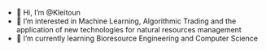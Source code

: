 - 👋 Hi, I’m @Kleitoun
- 👀 I’m interested in Machine Learning, Algorithmic Trading and the application of new technologies for natural resources management
- 🌱 I’m currently learning Bioresource Engineering and Computer Science

<!---
Kleitoun/Kleitoun is a ✨ special ✨ repository because its `README.md` (this file) appears on your GitHub profile.
You can click the Preview link to take a look at your changes.
--->
